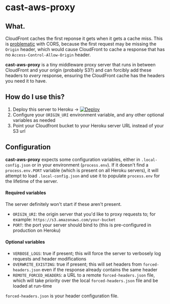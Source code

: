 # cast-aws-proxy

## What.

CloudFront caches the first reponse it gets when it gets a cache miss. This is [problematic](https://forums.aws.amazon.com/thread.jspa?messageID=555417#555417) with CORS, because the first request may be missing the ```Origin``` header, which would cause CloudFront to cache a response that has no ```Access-Control-Allow-Origin``` header.

**cast-aws-proxy** is a tiny middleware proxy server that runs in between CloudFront and your origin (probably S3?) and can forcibly add these headers to *every* response, ensuring the CloudFront cache has the headers you need it to have.

## How do I use this?

1. Deploy this server to Heroku → [![Deploy](https://www.herokucdn.com/deploy/button.png)](https://heroku.com/deploy)
2. Configure your ```ORIGIN_URI``` environment variable, and any other optional variables as needed
3. Point your Cloudfront bucket to your Heroku server URL instead of your S3 url

## Configuration

**cast-aws-proxy** expects some configuration variables, either in ```.local-config.json``` or in your environment (```process.env```). If it doesn't find a ```process.env.PORT``` variable (which is present on all Heroku servers), it will attempt to load ```.local-config.json``` and use it to populate ```process.env``` for the lifetime of the server.

#### Required variables

The server definitely won't start if these aren't present.

* ```ORIGIN_URI```: the origin server that you'd like to proxy requests to; for example: ```https://s3.amazonaws.com/your-bucket```
* ```PORT```: the port your server should bind to (this is pre-configured in production on Heroku)

#### Optional variables

* ```VERBOSE_LOGS```: true if present; this will force the server to verbosely log requests and header modifications
* ```OVERWRITE_EXISTING```: true if present; this will set headers from ```forced-headers.json``` even if the response already contains the same header
* ```REMOTE_FORCED_HEADERS```: a URL to a remote ```forced-headers.json``` file, which will take priority over the local ```forced-headers.json``` file and be loaded at run-time

```forced-headers.json``` is your header configuration file.